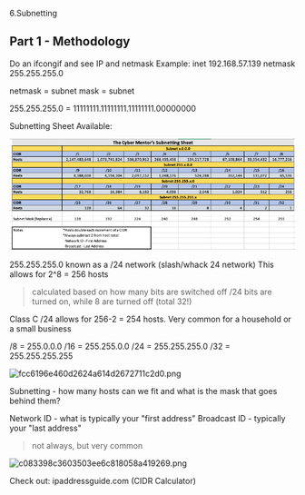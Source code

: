 6.Subnetting

## Part 1 - Methodology

Do an ifcongif and see IP and netmask
Example:
inet 192.168.57.139 netmask 255.255.255.0

netmask = subnet mask = subnet

255.255.255.0 = 11111111.11111111.11111111.00000000

Subnetting Sheet Available:

![](https://github.com/Cyberd0xed/practical-ethical-hacking/blob/main/resources/8b98722693fb45e69eeaf72f5715066f.png?raw=true)

255.255.255.0 known as a /24 network (slash/whack 24 network)
This allows for 2^8 = 256 hosts
> calculated based on how many bits are switched off
/24 bits are turned on, while 8 are turned off (total 32!)

Class C /24 allows for 256-2 = 254 hosts. Very common for a household or a small business

/8 = 255.0.0.0
/16 = 255.255.0.0
/24 = 255.255.255.0
/32 = 255.255.255.255
 
![fcc6196e460d2624a614d2672711c2d0.png](../../_resources/0d62a7cf07764e4d83076707e2a96501.png)

Subnetting - how many hosts can we fit and what is the mask that goes behind them?

Network ID - what is typically your "first address"
Broadcast ID - typically your "last address"
> not always, but very common


![c083398c3603503ee6c818058a419269.png](../../_resources/4d205d3b786847b7bfabfccceb886c41.png)

Check out: ipaddressguide.com (CIDR Calculator)

